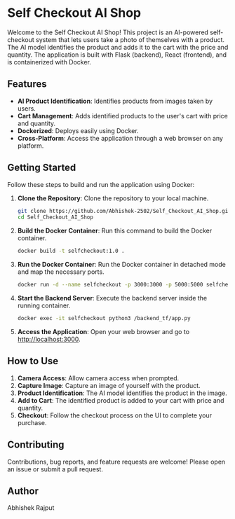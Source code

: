 # Self Checkout AI Shop

Welcome to the Self Checkout AI Shop! This project is an AI-powered self-checkout system that lets users take a photo of themselves with a product. The AI model identifies the product and adds it to the cart with the price and quantity. The application is built with Flask (backend), React (frontend), and is containerized with Docker.

## Features

- **AI Product Identification**: Identifies products from images taken by users.
- **Cart Management**: Adds identified products to the user's cart with price and quantity.
- **Dockerized**: Deploys easily using Docker.
- **Cross-Platform**: Access the application through a web browser on any platform.

## Getting Started

Follow these steps to build and run the application using Docker:

1. **Clone the Repository**: Clone the repository to your local machine.
    ```bash
    git clone https://github.com/Abhishek-2502/Self_Checkout_AI_Shop.git
    cd Self_Checkout_AI_Shop
    ```

2. **Build the Docker Container**: Run this command to build the Docker container.
    ```bash
    docker build -t selfcheckout:1.0 .
    ```

3. **Run the Docker Container**: Run the Docker container in detached mode and map the necessary ports.
    ```bash
    docker run -d --name selfcheckout -p 3000:3000 -p 5000:5000 selfcheckout:1.0
    ```

4. **Start the Backend Server**: Execute the backend server inside the running container.
    ```bash
    docker exec -it selfcheckout python3 /backend_tf/app.py
    ```

5. **Access the Application**: Open your web browser and go to [http://localhost:3000](http://localhost:3000).

## How to Use

1. **Camera Access**: Allow camera access when prompted.
2. **Capture Image**: Capture an image of yourself with the product.
3. **Product Identification**: The AI model identifies the product in the image.
4. **Add to Cart**: The identified product is added to your cart with price and quantity.
5. **Checkout**: Follow the checkout process on the UI to complete your purchase.

## Contributing

Contributions, bug reports, and feature requests are welcome! Please open an issue or submit a pull request.

## Author 

Abhishek Rajput
